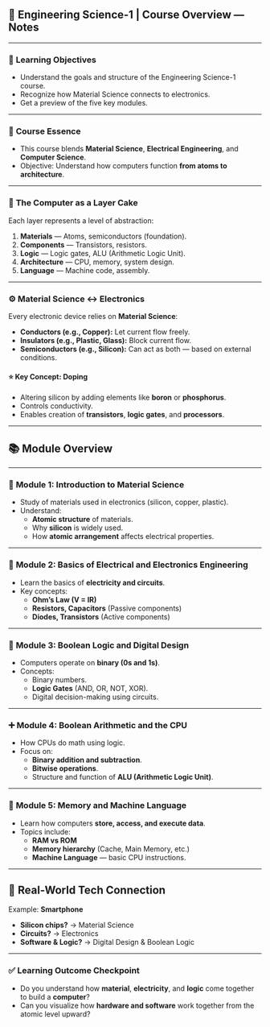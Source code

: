 ## 📘 **Engineering Science-1 | Course Overview — Notes**

---

### 🎯 **Learning Objectives**

- Understand the goals and structure of the Engineering Science-1 course.
- Recognize how Material Science connects to electronics.
- Get a preview of the five key modules.

---

### 🧠 **Course Essence**

- This course blends **Material Science**, **Electrical Engineering**, and **Computer Science**.
- Objective: Understand how computers function **from atoms to architecture**.

---

### 🎂 **The Computer as a Layer Cake**

Each layer represents a level of abstraction:

1. **Materials** — Atoms, semiconductors (foundation).
2. **Components** — Transistors, resistors.
3. **Logic** — Logic gates, ALU (Arithmetic Logic Unit).
4. **Architecture** — CPU, memory, system design.
5. **Language** — Machine code, assembly.

---

### ⚙️ **Material Science ↔ Electronics**

Every electronic device relies on **Material Science**:

- **Conductors (e.g., Copper):** Let current flow freely.
- **Insulators (e.g., Plastic, Glass):** Block current flow.
- **Semiconductors (e.g., Silicon):** Can act as both — based on external conditions.

#### ⭐ Key Concept: **Doping**

- Altering silicon by adding elements like **boron** or **phosphorus**.
- Controls conductivity.
- Enables creation of **transistors**, **logic gates**, and **processors**.

---

## 📚 **Module Overview**

---

### 🔬 **Module 1: Introduction to Material Science**

- Study of materials used in electronics (silicon, copper, plastic).
- Understand:
    - **Atomic structure** of materials.
    - Why **silicon** is widely used.
    - How **atomic arrangement** affects electrical properties.

---

### 🔌 **Module 2: Basics of Electrical and Electronics Engineering**

- Learn the basics of **electricity and circuits**.
- Key concepts:
    - **Ohm’s Law (V = IR)**
    - **Resistors, Capacitors** (Passive components)
    - **Diodes, Transistors** (Active components)

---

### 🔣 **Module 3: Boolean Logic and Digital Design**

- Computers operate on **binary (0s and 1s)**.
- Concepts:
    - Binary numbers.
    - **Logic Gates** (AND, OR, NOT, XOR).
    - Digital decision-making using circuits.

---

### ➕ **Module 4: Boolean Arithmetic and the CPU**

- How CPUs do math using logic.
- Focus on:
    - **Binary addition and subtraction**.
    - **Bitwise operations**.
    - Structure and function of **ALU (Arithmetic Logic Unit)**.

---

### 💾 **Module 5: Memory and Machine Language**

- Learn how computers **store, access, and execute data**.
- Topics include:
    - **RAM vs ROM**
    - **Memory hierarchy** (Cache, Main Memory, etc.)
    - **Machine Language** — basic CPU instructions.

---

## 📱 **Real-World Tech Connection**

Example: **Smartphone**
- **Silicon chips?** → Material Science
- **Circuits?** → Electronics
- **Software & Logic?** → Digital Design & Boolean Logic

---

### ✅ **Learning Outcome Checkpoint**

- Do you understand how **material**, **electricity**, and **logic** come together to build a **computer**?
- Can you visualize how **hardware and software** work together from the atomic level upward?